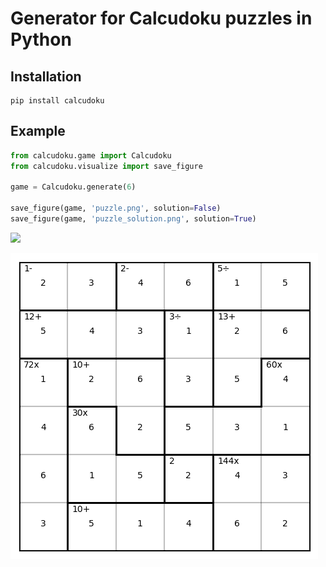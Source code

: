 # Generator for Calcudoku puzzles in Python

## Installation

```
pip install calcudoku
```

## Example


```python
from calcudoku.game import Calcudoku
from calcudoku.visualize import save_figure

game = Calcudoku.generate(6)

save_figure(game, 'puzzle.png', solution=False)
save_figure(game, 'puzzle_solution.png', solution=True)
```

![](readme_examples/puzzle.png])

![](readme_examples/puzzle_solution.png)